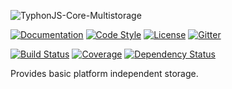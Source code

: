 ![TyphonJS-Core-Multistorage](http://i.imgur.com/2zvgaBv.png)

[![Documentation](http://js.docs.typhonrt.org/typhonjs/typhonjs-core-multistorage/badge.svg)](http://js.docs.typhonrt.org/typhonjs/typhonjs-core-multistorage/)
[![Code Style](https://img.shields.io/badge/code%20style-allman-yellowgreen.svg?style=flat)](https://en.wikipedia.org/wiki/Indent_style#Allman_style)
[![License](https://img.shields.io/badge/license-MPLv2-yellowgreen.svg?style=flat)](https://github.com/typhonjs-common/typhonjs-core-utils/blob/master/LICENSE)
[![Gitter](https://img.shields.io/gitter/room/typhonjs/TyphonJS.svg)](https://gitter.im/typhonjs/TyphonJS)

[![Build Status](https://travis-ci.org/typhonjs-common/typhonjs-core-multistorage.svg?branch=master)](https://travis-ci.org/typhonjs-common/typhonjs-core-multistorage)
[![Coverage](https://img.shields.io/codecov/c/github/typhonjs-common/typhonjs-core-multistorage.svg)](https://codecov.io/github/typhonjs-common/typhonjs-core-multistorage)
[![Dependency Status](https://www.versioneye.com/user/projects/56e8c59a4e714c004f4d0956/badge.svg?style=flat)](https://www.versioneye.com/user/projects/56e8c59a4e714c004f4d0956)

Provides basic platform independent storage.
